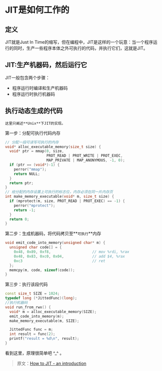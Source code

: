 # JIT是如何工作的

## 定义

JIT就是Just In Time的缩写，但在编程中，JIT是这样的一个玩意：当一个程序运行的同时，生产一些程序本体之外可执行的代码，并执行它们，这就是JIT。

## JIT:生产机器码，然后运行它

JIT一般包含两个步骤：

* 程序运行时编译和生产机器码
* 程序运行时执行机器码

## 执行动态生成的代码

	这里只阐述**Unix**下JIT的实现。

第一步：分配可执行代码内存

``` cpp
// 分配一段可读写可执行的内存
void* alloc_executable_memory(size_t size) {
  void* ptr = mmap(0, size,
                   PROT_READ | PROT_WRITE | PROT_EXEC,
                   MAP_PRIVATE | MAP_ANONYMOUS, -1, 0);
  if (ptr == (void*)-1) {
    perror("mmap");
    return NULL;
  }
  return ptr;
}
// 给分配的内存设置上可执行的标志位，内存必须在同一片内存页
int make_memory_executable(void* m, size_t size) {
  if (mprotect(m, size, PROT_READ | PROT_EXEC) == -1) {
    perror("mprotect");
    return -1;
  }
  return 0;
}
```

第二步：生成机器码，将代码拷贝至**`可执行`**内存

```cpp
void emit_code_into_memory(unsigned char* m) {
  unsigned char code[] = {
    0x48, 0x89, 0xf8,                   // mov %rdi, %rax
    0x48, 0x83, 0xc0, 0x04,             // add $4, %rax
    0xc3                                // ret
  };
  memcpy(m, code, sizeof(code));
}
```

第三步：执行该段代码

```cpp
const size_t SIZE = 1024;
typedef long (*JittedFunc)(long);
//执行机器码
void run_from_rwx() {
  void* m = alloc_executable_memory(SIZE);
  emit_code_into_memory(m);
  make_memory_executable(m, SIZE);

  JittedFunc func = m;
  int result = func(2);
  printf("result = %d\n", result);
}
```

看到这里，原理很简单吧 ^_^ 。

> 原文：[How to JIT - an introduction](http://eli.thegreenplace.net/2013/11/05/how-to-jit-an-introduction)